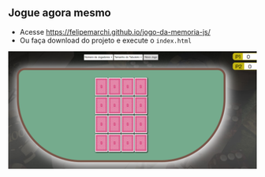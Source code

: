 ## Jogue agora mesmo
- Acesse https://felipemarchi.github.io/jogo-da-memoria-js/
- Ou faça download do projeto e execute o `index.html`

![Tela do Jogo](https://github.com/felipemarchi/jogo-da-memoria-js/blob/master/img/snapshot.png "Tela do Jogo")
